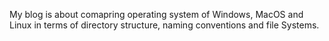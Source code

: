 My blog is about comapring operating system of Windows, MacOS and Linux in terms of directory structure, naming conventions and file Systems.
